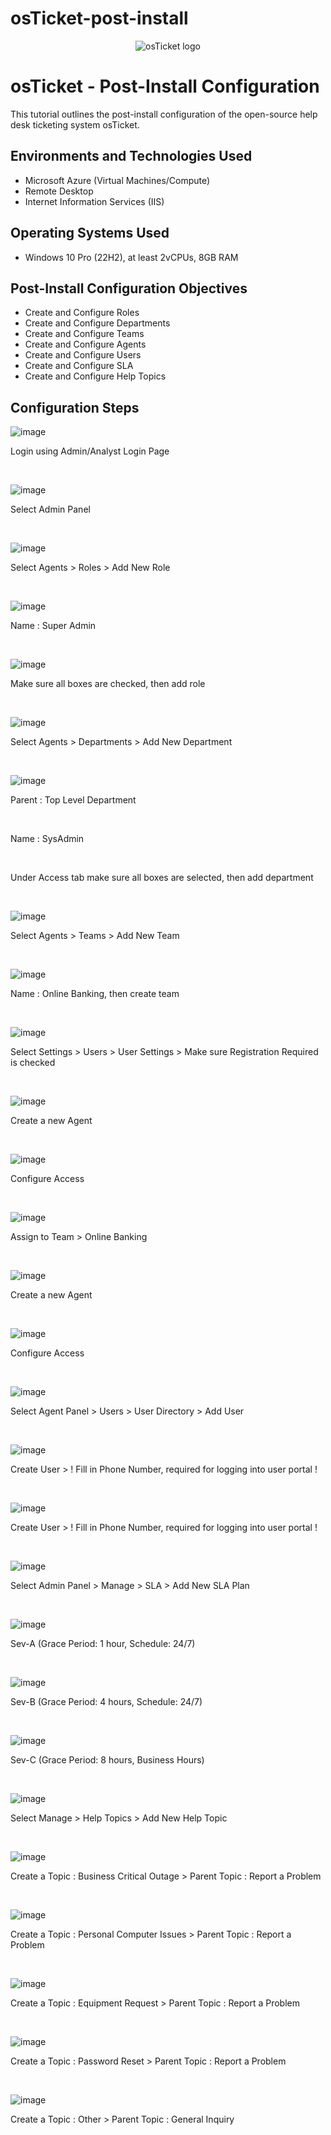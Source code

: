 # osTicket-post-install
<p align="center">
<img src="https://i.imgur.com/Clzj7Xs.png" alt="osTicket logo"/>
</p>

<h1>osTicket - Post-Install Configuration</h1>
This tutorial outlines the post-install configuration of the open-source help desk ticketing system osTicket.<br />

<h2>Environments and Technologies Used</h2>

- Microsoft Azure (Virtual Machines/Compute)
- Remote Desktop
- Internet Information Services (IIS)

<h2>Operating Systems Used </h2>

- Windows 10 Pro (22H2), at least 2vCPUs, 8GB RAM</b>

<h2>Post-Install Configuration Objectives</h2>

- Create and Configure Roles
- Create and Configure Departments
- Create and Configure Teams
- Create and Configure Agents
- Create and Configure Users
- Create and Configure SLA
- Create and Configure Help Topics


<h2>Configuration Steps</h2>

![image](https://github.com/user-attachments/assets/f0fc66e5-55c0-4cd8-8575-f0a35d32da87)

<p>
Login using Admin/Analyst Login Page
</p>
<br />

![image](https://github.com/user-attachments/assets/37a02b60-b721-4106-8e79-91a58feeacab)

<p>
Select Admin Panel 
</p>
<br />


![image](https://github.com/user-attachments/assets/30aa24c0-b30a-45cb-bd31-7ea966651602)

<p>
Select Agents > Roles > Add New Role
</p>
<br />


![image](https://github.com/user-attachments/assets/51dbebf5-e962-46aa-aeb6-346353e6891c)

<p>
Name : Super Admin
</p>
<br />


![image](https://github.com/user-attachments/assets/7a3d1563-5135-407a-b88d-60220065a519)

<p>
Make sure all boxes are checked, then add role
</p>
<br />


![image](https://github.com/user-attachments/assets/44d4f30c-023e-490b-901d-91d90ce33f34)

<p>
Select Agents > Departments > Add New Department
</p>
<br />


![image](https://github.com/user-attachments/assets/58bba36c-2119-4767-b764-ec0de9f88061)

<p>
Parent : Top Level Department 
</p>
<br />

<p>
Name : SysAdmin
</p>
<br />

<p>
Under Access tab make sure all boxes are selected, then add department
</p>
<br />

![image](https://github.com/user-attachments/assets/45d07e42-287d-45c8-930d-dea42ad70e5e)

<p>
Select Agents > Teams > Add New Team
</p>
<br />


![image](https://github.com/user-attachments/assets/8db13f43-7e5b-4677-a680-916630846504)

<p>
Name : Online Banking, then create team
</p>
<br />



![image](https://github.com/user-attachments/assets/64d9f38a-5935-49ec-a3ec-c50d7dc4e8cc)

<p>
Select Settings > Users > User Settings > Make sure Registration Required is checked
</p>
<br />


![image](https://github.com/user-attachments/assets/1428cc1d-bfdb-46f9-8f48-8208e27b6a4d)

<p>
Create a new Agent 
</p>
<br />


![image](https://github.com/user-attachments/assets/b4202a4e-df76-44bf-9e0b-2345f53edead)

<p>
Configure Access
</p>
<br />



![image](https://github.com/user-attachments/assets/e60c4ffb-130e-4e5e-8cb3-7dd96fae23a5)

<p>
Assign to Team > Online Banking
</p>
<br />

![image](https://github.com/user-attachments/assets/3b695f04-816b-430f-bc28-81e336e79e2a)

<p>
Create a new Agent
</p>
<br />

![image](https://github.com/user-attachments/assets/0ca87857-cb59-4514-8cfc-c0318ffb2300)

<p>
Configure Access
</p>
<br />

![image](https://github.com/user-attachments/assets/bee10736-4766-45cd-84f1-1e30c54472b2)

<p>
Select Agent Panel > Users > User Directory > Add User
</p>
<br />


![image](https://github.com/user-attachments/assets/da34e4a6-1ea4-4500-9a0f-5c6beabaf2b6)

<p>
Create User > ! Fill in Phone Number, required for logging into user portal !
</p>
<br />


![image](https://github.com/user-attachments/assets/1285c049-17b4-45aa-b8da-0e6dba6f03d2)

<p>
Create User > ! Fill in Phone Number, required for logging into user portal ! 
</p>
<br />


![image](https://github.com/user-attachments/assets/219e6c56-6476-4209-9c67-032b8c14872b)

<p>
Select Admin Panel > Manage > SLA > Add New SLA Plan 
</p>
<br />


![image](https://github.com/user-attachments/assets/33697716-a23a-4311-9030-471953b38dc1)

<p>
Sev-A (Grace Period: 1 hour, Schedule: 24/7)
</p>
<br />


![image](https://github.com/user-attachments/assets/f21633a6-31c9-408c-9c8f-75c8aa10d09f)

<p>
Sev-B (Grace Period: 4 hours, Schedule: 24/7)
</p>
<br />


![image](https://github.com/user-attachments/assets/a0cc5550-ef7e-4040-82d2-30c83b1d18f6)

<p>
Sev-C (Grace Period: 8 hours, Business Hours)
</p>
<br />


![image](https://github.com/user-attachments/assets/4ad8532e-1a96-4e74-93ac-2bd903119322)

<p>
Select Manage > Help Topics > Add New Help Topic
</p>
<br />


![image](https://github.com/user-attachments/assets/def4120e-c5f4-42f6-8324-b9a65abedf67)

<p>
Create a Topic : Business Critical Outage > Parent Topic : Report a Problem
</p>
<br />


![image](https://github.com/user-attachments/assets/a3c0ffe0-ad37-40bc-96aa-13b59ca77616)

<p>
Create a Topic : Personal Computer Issues > Parent Topic : Report a Problem
</p>
<br />


![image](https://github.com/user-attachments/assets/7618bf07-4d25-4f1d-8397-632aecc3bf32)

<p>
Create a Topic : Equipment Request > Parent Topic : Report a Problem
</p>
<br />


![image](https://github.com/user-attachments/assets/d10d73ae-aadc-4c7f-bbec-6a4feaaeb1fb)

<p>
Create a Topic : Password Reset > Parent Topic : Report a Problem
</p>
<br />


![image](https://github.com/user-attachments/assets/0982aa2d-77f6-4c7e-b170-1418330bae2c)

<p>
Create a Topic : Other > Parent Topic : General Inquiry
</p>
<br />
